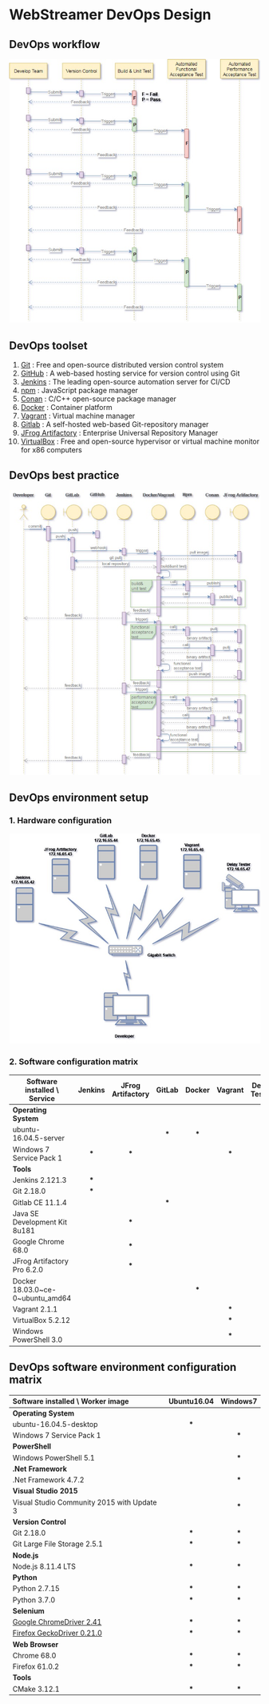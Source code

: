 # WebStreamer DevOps Design

## DevOps workflow
![fig.1](./draw.io/003-DevOps-workflow.jpg)

## DevOps toolset
1. [Git](https://git-scm.com/) : Free and open-source distributed version control system
2. [GitHub](https://github.com/) : A web-based hosting service for version control using Git
3. [Jenkins](https://jenkins.io/) : The leading open-source automation server for CI/CD
4. [npm](https://www.npmjs.com/) : JavaScript package manager
5. [Conan](https://conan.io/) : C/C++ open-source package manager
6. [Docker](https://www.docker.com/) : Container platform
7. [Vagrant](https://www.vagrantup.com/) : Virtual machine manager
8. [Gitlab](https://about.gitlab.com/) : A self-hosted web-based Git-repository manager
9. [JFrog Artifactory](https://jfrog.com/artifactory/) : Enterprise Universal Repository Manager
10. [VirtualBox](https://www.virtualbox.org/) : Free and open-source hypervisor or virtual machine monitor for x86 computers

## DevOps best practice
![fig.2](./draw.io/003-DevOps-best-practice.jpg)

## DevOps environment setup
### 1. Hardware configuration
![fig.3](./draw.io/003-DevOps-environment.jpg)
### 2. Software configuration matrix
Software installed \ Service | Jenkins | JFrog Artifactory | GitLab | Docker | Vagrant | Delay Tester
-----------------------------|:-------:|:-----------------:|:------:|:------:|:-------:|:------------:
__Operating System__||||||
ubuntu-16.04.5-server|||__*__|__*__||
Windows 7 Service Pack 1|__*__|__*__|||__*__|
__Tools__||||||
Jenkins 2.121.3|__*__|||||
Git 2.18.0|__*__|||||
Gitlab CE 11.1.4|||__*__|||
Java SE Development Kit 8u181||__*__||||
Google Chrome 68.0||__*__||||
JFrog Artifactory Pro 6.2.0||__*__||||
Docker 18.03.0~ce-0~ubuntu_amd64||||__*__||
Vagrant 2.1.1|||||__*__|
VirtualBox 5.2.12|||||__*__|
Windows PowerShell 3.0|||||__*__|

## DevOps software environment configuration matrix
Software installed \ Worker image | Ubuntu16.04   | Windows7
:----------------------------------|:-------------:|:---------:
__Operating System__||
ubuntu-16.04.5-desktop|__*__|
Windows 7 Service Pack 1||__*__
__PowerShell__||
Windows PowerShell 5.1||__*__
__.Net Framework__||
.Net Framework 4.7.2||__*__
__Visual Studio 2015__||
Visual Studio Community 2015 with Update 3||__*__
__Version Control__||
Git 2.18.0|__*__|__*__
Git Large File Storage 2.5.1|__*__|__*__
__Node.js__||
Node.js 8.11.4 LTS|__*__|__*__
__Python__||
Python 2.7.15|__*__|__*__
Python 3.7.0|__*__|__*__
__Selenium__||
[Google ChromeDriver 2.41](https://sites.google.com/a/chromium.org/chromedriver/downloads)|__*__|__*__
[Firefox GeckoDriver 0.21.0](https://github.com/mozilla/geckodriver/releases)|__*__|__*__
__Web Browser__||
Chrome 68.0|__*__|__*__
Firefox 61.0.2|__*__|__*__
__Tools__||
CMake 3.12.1|__*__|__*__